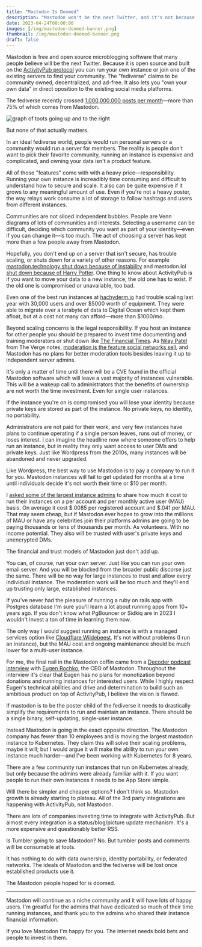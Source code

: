 ```yaml
---
title: "Mastodon Is Doomed"
description: "Mastodon won't be the next Twitter, and it's not because of Bluesky. The ideals and execution won't scale."
date: 2023-04-24T00:00:00
images: [/img/mastodon-doomed-banner.png]
thumbnail: /img/mastodon-doomed-banner.png
draft: false
---
```


Mastodon is free and open source microblogging software that many people believe will be the next Twitter.
Because it is open source and built on the [ActivityPub protocol](https://activitypub.rocks/) you can run your own instance or join one of the existing servers to find your community.
The "fediverse" claims to be community owned, decentralized, and ad-free.
It also lets you "own your own data" in direct oposition to the existing social media platforms.

The fediverse recently crossed [1,000,000,000 posts per month](https://fediverse.observer/stats)—more than 75% of which comes from Mastodon.

![graph of toots going up and to the right](/img/mastodon-toot-graph.png)

But none of that actually matters.

In an ideal fediverse world, people would run personal servers or a community would run a server for members.
The reality is people don't want to pick their favorite community, running an instance is expensive and complicated, and owning your data isn't a product feature.

All of those "features" come with with a heavy price—responsibility.
Running your own instance is increadibly time consuming and difficult to understand how to secure and scale.
It also can be quite expensive if it grows to any meaningful amount of use.
Even if you're not a heavy poster, the way relays work consume a lot of storage to follow hashtags and users from different instances.

Communities are not siloed independent bubbles.
People are Venn diagrams of lots of communities and interests.
Selecting a username can be difficult, deciding which community you want as part of your identity—even if you can change it—is too much.
The act of choosing a server has kept more than a few people away from Mastodon.

Hopefully, you don't end up on a server that isn't secure, has trouble scaling, or shuts down for a variety of other reasons.
For example [mastodon.technology shut down because of instability](https://ashfurrow.com/blog/mastodon-technology-shutdown/) and mastodon.lol [shut down because of Harry Potter](https://mastodon.lol/@nathan/109836633022272265).
One thing to know about ActivityPub is if you want to move your data to a new instance, the old one has to exist.
If the old one is compromised or unavailable, too bad.

Even one of the best run instances at [hachyderm.io](https://community.hachyderm.io/blog/2022/12/03/leaving-the-basement/) had trouble scaling last year with 30,000 users and over $5000 worth of equipment.
They were able to migrate over a terabyte of data to Digital Ocean which kept them afloat, but at a cost not many can afford—more than $1000/mo.

Beyond scaling concerns is the legal responsibility.
If you host an instance for other people you should be prepared to invest time documenting and training moderators or shut down like [The Financial Times](https://www.techdirt.com/2023/02/01/financial-times-sets-up-mastodon-server-realizes-laws-exist-which-it-was-already-subject-to-pulls-down-mastodon-server/).
As [Nilay Patel](https://www.theverge.com/authors/nilay-patel) from The Verge notes, [moderation is the feature social networks sell](https://www.theverge.com/2023/4/20/23689570/activitypub-protocol-standard-social-network), and Mastodon has no plans for better moderation tools besides leaving it up to independent server admins.

It's only a matter of time until there will be a CVE found in the official Mastodon software which will leave a vast majority of instances vulnerable.
This will be a wakeup call to administrators that the benefits of ownership are not worth the time investment.
Even for single user instances.

If the instance you're on is compromised you will lose your identity because private keys are stored as part of the instance.
No private keys, no identity, no portability.

Administrators are not paid for their work, and very few instances have plans to continue operating if a single person leaves, runs out of money, or loses interest.
I can imagine the headline now where someone offers to help run an instance, but in reality they only want access to user DMs and private keys.
Just like Wordpress from the 2010s, many instances will be abandoned and never upgraded.

Like Wordpress, the best way to use Mastodon is to pay a company to run it for you.
Mastodon instances will fail to get updated for months at a time until individuals decide it's not worth their time or $10 per month.

I [asked some of the largest instance admins](https://mastodon.social/@jgarr/110232731615869211) to share how much it cost to run their instances on a per account and per monthly active user (MAU) basis.
On average it cost $.0085 per registered account and $.041 per MAU.
That may seem cheap, but if Mastodon ever hopes to grow into the millions of MAU or have any celebrities join their platforms admins are going to be paying thousands or tens of thousands per month.
As volunteers.
With no income potential.
They also will be trusted with user's private keys and unencrypted DMs.

The financial and trust models of Mastodon just don't add up.

You can, of course, run your own server.
Just like you can run your own email server.
And you will be blocked from the broader public discorse just the same.
There will be no way for large instances to trust and allow every individual instance.
The moderation work will be too much and they'll end up trusting only large, established instances.

If you've never had the pleasure of running a ruby on rails app with Postgres database I'm sure you'll learn a lot about running apps from 10+ years ago.
If you don't know what PgBouncer or Sidkiq are in 2023 I wouldn't invest a ton of time in learning them now.

The only way I would suggest running an instance is with a managed services option like [Cloudflare Wildebeest](https://github.com/cloudflare/wildebeest).
It's not without problems (I run an instance), but the MAU cost and ongoing maintenance should be much lower for a multi-user instance.

For me, the final nail in the Mastodon coffin came from a [Decoder podcast interview](https://www.theverge.com/23658648/mastodon-ceo-twitter-interview-elon-musk-twitter) with [Eugen Rochko](https://mastodon.social/@Gargron), the CEO of Mastodon.
Throughout the interview it's clear that Eugen has no plans for monotization beyond donations and running instances for interested users.
While I highly respect Eugen's technical abilities and drive and determination to build such an ambitious product on top of ActivityPub, I believe the vision is flawed.

If mastodon is to be the poster child of the fediverse it needs to drastically simplify the requirements to run and maintain an instance.
There should be a single binary, self-updating, single-user instance.

Instead Mastodon is going in the exact opposite direction.
The Mastodon company has fewer than 10 employees and is moving the largest mastodon instance to Kubernetes.
They claim this will solve their scaling problems, maybe it will; but I would argue it will make the ability to run your own instance much harder—and I've been working with Kubernetes for 8 years.

There are a few community run instances that run on Kubernetes already, but only because the admins were already familiar with it.
If you want people to run their own instances it needs to be App Store simple.

Will there be simpler and cheaper options?
I don't think so.
Mastodon growth is already starting to plateau.
All of the 3rd party integrations are happening with ActivityPub, not Mastodon. 

There are lots of companies investing time to integrate with ActivityPub.
But almost every integration is a status/blog/picture update mechanism.
It's a more expensive and questionably better RSS.

Is Tumbler going to save Mastodon? No.
But tumbler posts and comments will be consumable at toots.

It has nothing to do with data ownership, identity portability, or federated networks.
The ideals of Mastodon and the fediverse will be lost once established products use it.

The Mastodon people hoped for is doomed.

---

Mastodon will continue as a niche community and it will have lots of happy users.
I'm greatful for the admins that have dedicated so much of their time running instances, and thank you to the admins who shared their instance financial information.

If you love Mastodon I'm happy for you.
The internet needs bold bets and people to invest in them.
